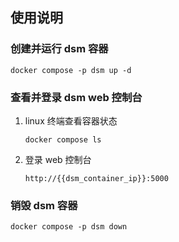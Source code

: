 ## 使用说明

### 创建并运行 dsm 容器
```shell
docker compose -p dsm up -d
```

### 查看并登录 dsm web 控制台
1. linux 终端查看容器状态
   ```shell
   docker compose ls
   ```
2. 登录 web 控制台
   ```shell
   http://{{dsm_container_ip}}:5000
   ```

### 销毁 dsm 容器
```shell
docker compose -p dsm down
```
